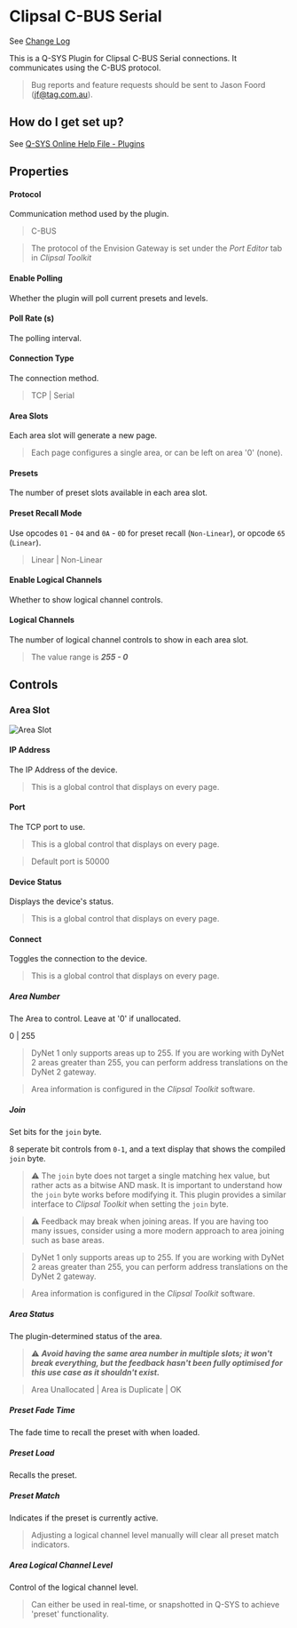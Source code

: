# Clipsal C-BUS Serial

See [Change Log](/CHANGELOG.md)

This is a Q-SYS Plugin for Clipsal C-BUS Serial connections. It communicates using the C-BUS protocol.

> Bug reports and feature requests should be sent to Jason Foord (jf@tag.com.au).

## How do I get set up?

See [Q-SYS Online Help File - Plugins](https://q-syshelp.qsc.com/#Schematic_Library/plugins.htm)

## Properties

#### Protocol

Communication method used by the plugin.

> C-BUS

> The protocol of the Envision Gateway is set under the *Port Editor* tab in *Clipsal Toolkit*

#### Enable Polling

Whether the plugin will poll current presets and levels.

#### Poll Rate (s)

The polling interval.

#### Connection Type

The connection method.

> TCP | Serial

#### Area Slots

Each area slot will generate a new page.

> Each page configures a single area, or can be left on area '0' (none).

#### Presets

The number of preset slots available in each area slot.

#### Preset Recall Mode

Use opcodes `01` - `04` and `0A` - `0D` for preset recall (`Non-Linear`), or opcode `65` (`Linear`).

> Linear | Non-Linear

#### Enable Logical Channels

Whether to show logical channel controls.

#### Logical Channels

The number of logical channel controls to show in each area slot.

> The value range is ***255 - 0***

## Controls

### Area Slot
![Area Slot](./screenshots/interface.jpg)

#### IP Address

The IP Address of the device.

> This is a global control that displays on every page.

#### Port

The TCP port to use.

> This is a global control that displays on every page.

> Default port is 50000

#### Device Status

Displays the device's status.

> This is a global control that displays on every page.

#### Connect

Toggles the connection to the device.

> This is a global control that displays on every page.

##### Area Number

The Area to control. Leave at '0' if unallocated.

0 | 255

> DyNet 1 only supports areas up to 255. If you are working with DyNet 2 areas greater than 255, you can perform address translations on the DyNet 2 gateway.

> Area information is configured in the *Clipsal Toolkit* software.

##### Join

Set bits for the `join` byte.

8 seperate bit controls from `0-1`, and a text display that shows the compiled `join` byte.

> :warning: The `join` byte does not target a single matching hex value, but rather acts as a bitwise AND mask. It is important to understand how the `join` byte works before modifying it. This plugin provides a similar interface to *Clipsal Toolkit* when setting the `join` byte. 

> :warning: Feedback may break when joining areas. If you are having too many issues, consider using a more modern approach to area joining such as base areas.

> DyNet 1 only supports areas up to 255. If you are working with DyNet 2 areas greater than 255, you can perform address translations on the DyNet 2 gateway.

> Area information is configured in the *Clipsal Toolkit* software.

##### Area Status

The plugin-determined status of the area.

> :warning: ***Avoid having the same area number in multiple slots; it won't break everything, but the feedback hasn't been fully optimised for this use case as it shouldn't exist.***

> Area Unallocated | Area is Duplicate | OK

##### Preset Fade Time

The fade time to recall the preset with when loaded.

##### Preset Load

Recalls the preset.

##### Preset Match

Indicates if the preset is currently active.

> Adjusting a logical channel level manually will clear all preset match indicators.

##### Area Logical Channel Level

Control of the logical channel level.

> Can either be used in real-time, or snapshotted in Q-SYS to achieve 'preset' functionality.